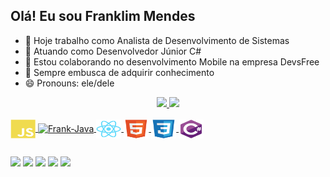 ## Olá! Eu sou Franklim Mendes

- 🔭 Hoje trabalho como Analista de Desenvolvimento de Sistemas
- 🌱 Atuando como Desenvolvedor Júnior C#
- 👯 Estou colaborando no desenvolvimento Mobile na empresa DevsFree
- 🤔 Sempre embusca de adquirir conhecimento
- 😄 Pronouns: ele/dele 

<div align="center">
  <a href="https://github.com/FranklimMendes">
  <img height="180em" src="https://github-readme-stats.vercel.app/api?username=FranklimMendes&show_icons=true&theme=dark&include_all_commits=true&count_private=true"/>
  <img height="180em" src="https://github-readme-stats.vercel.app/api/top-langs/?username=FranklimMendes&layout=compact&langs_count=7&theme=dark"/>
</div>
  
  <div style="display: inline_block"><br>
  <img align="center" alt="Frank-Js" height="30" width="40" src="https://raw.githubusercontent.com/devicons/devicon/master/icons/javascript/javascript-plain.svg">
  <img align="center" alt="Frank-Java" height="30" width="40" src="https://cdn.jsdelivr.net/gh/devicons/devicon/icons/java/java-original-wordmark.svg">
  <img align="center" alt="Frank-React" height="30" width="40" src="https://raw.githubusercontent.com/devicons/devicon/master/icons/react/react-original.svg">
  <img align="center" alt="Frank-HTML" height="30" width="40" src="https://raw.githubusercontent.com/devicons/devicon/master/icons/html5/html5-original.svg">
  <img align="center" alt="Frank-CSS" height="30" width="40" src="https://raw.githubusercontent.com/devicons/devicon/master/icons/css3/css3-original.svg">
  <img align="center" alt="Frank-Csharp" height="30" width="40" src="https://raw.githubusercontent.com/devicons/devicon/master/icons/csharp/csharp-original.svg"> 
    
##    
    
   <div>
   
  <a href="https://www.instagram.com/franklimrecelly" target="_blank"><img src="https://img.shields.io/badge/-Instagram-%23E4405F?style=for-the-badge&logo=instagram&logoColor=white" target="_blank"></a>
  <a href="https://discord.gg/Franklim Mendes" target="_blank"><img src="https://img.shields.io/badge/Discord-7289DA?style=for-the-badge&logo=discord&logoColor=white" target="_blank"></a> 
  <a href = "mailto:franklim.r.mendes@gmail.com"><img src="https://img.shields.io/badge/-Gmail-%23333?style=for-the-badge&logo=gmail&logoColor=white" target="_blank"></a>
  <a href="https://www.linkedin.com/in/franklim-mendes" target="_blank"><img src="https://img.shields.io/badge/-LinkedIn-%230077B5?style=for-the-badge&logo=linkedin&logoColor=white" target="_blank"></a>
  <a href="https://api.whatsapp.com/send?phone=5581986701137&text=Escreva%20o%20texto" target="_blank"><img src="https://img.shields.io/badge/WhatsApp-25D366?style=for-the-badge&logo=whatsapp&logoColor=white" target="_blank"></a> 
     
     
     
     
     
     
     
     
     
     
     
   </div>  
